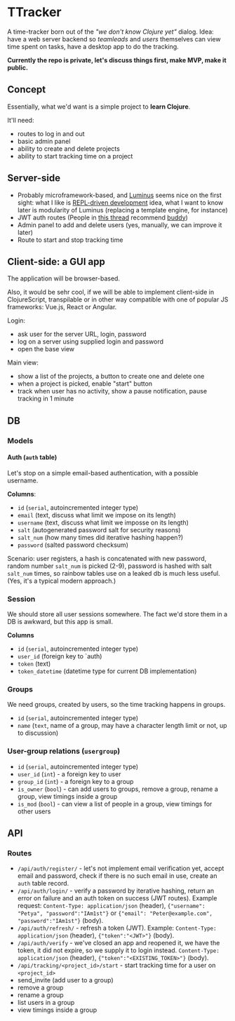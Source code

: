 # TTracker

A time-tracker born out of the <cite>"we don't know Clojure yet"</cite> dialog.
Idea: have a web server backend so *teamleads* and *users* themselves can view time spent on tasks, have a desktop app to do the tracking.

**Currently the repo is private, let's discuss things first, make MVP, make it public.**

## Concept

Essentially, what we'd want is a simple project to **learn Clojure**.

It'll need:

* routes to log in and out
* basic admin panel
* ability to create and delete projects
* ability to start tracking time on a project

## Server-side

* Probably microframework-based, and [Luminus](https://luminusweb.com/docs/guestbook.html) seems nice on the first sight: what I like is [REPL-driven development](https://luminusweb.com/docs/repl.html) idea, what I want to know later is modularity of Luminus (replacing a template engine, for instance)
* JWT auth routes (People in [this thread](https://www.reddit.com/r/Clojure/comments/9bj8pj/cemerickfriend_or_something_else/) recommend [buddy](https://github.com/funcool/buddy))
* Admin panel to add and delete users (yes, manually, we can improve it later)
* Route to start and stop tracking time

## Client-side: a GUI app

The application will be browser-based.

Also, it would be sehr cool, if we will be able to implement client-side in ClojureScript, transpilable or in other way compatible with one of popular JS frameworks: Vue.js, React or Angular.

Login:

* ask user for the server URL, login, password
* log on a server using supplied login and password
* open the base view

Main view:

* show a list of the projects, a button to create one and delete one
* when a project is picked, enable "start" button
* track when user has no activity, show a pause notification, pause tracking in 1 minute

## DB

### Models

#### Auth (`auth` table)

Let's stop on a simple email-based authentication, with a possible username.

**Columns**:

* `id` (`serial`, autoincremented integer type)
* `email` (text, discuss what limit we impose on its length)
* `username` (text, discuss what limit we imposse on its length)
* `salt` (autogenerated password salt for security reasons)
* `salt_num` (how many times did iterative hashing happen?)
* `password` (salted password checksum)

Scenario: user registers, a hash is concatenated with new password, random number `salt_num` is picked (2-9), password is hashed with salt `salt_num` times, so rainbow tables use on a leaked db is much less useful. (Yes, it's a typical modern approach.)

### Session

We should store all user sessions somewhere. The fact we'd store them in a DB is awkward, but this app is small.

**Columns**

* `id` (`serial`, autoincremented integer type)
* `user_id` (foreign key to `auth)
* `token` (text)
* `token_datetime` (datetime type for current DB implementation)

### Groups

We need groups, created by users, so the time tracking happens in groups.

* `id` (`serial`, autoincremented integer type)
* `name` (`text`, name of a group, may have a character length limit or not, up to discussion)

### User-group relations (`usergroup`)

* `id` (`serial`, autoincremented integer type)
* `user_id` (`int`) - a foreign key to user
* `group_id` (`int`) - a foreign key to a group
* `is_owner` (`bool`) - can add users to groups, remove a group, rename a group, view timings inside a group
* `is_mod` (`bool`) - can view a list of people in a group, view timings for other users

## API

### Routes

* `/api/auth/register/` - let's not implement email verification yet, accept email and password, check if there is no such email in use, create an `auth` table record.
* `/api/auth/login/` - verify a password by iterative hashing, return an error on failure and an auth token on success (JWT routes). Example request: `Content-Type: application/json` (header), `{"username": "Petya", "password":"IAm1st"}` or `{"email": "Peter@example.com", "password":"IAm1st"}` (body).
* `/api/auth/refresh/` - refresh a token (JWT). Example: `Content-Type: application/json` (header), `{"token":"<JWT>"}` (body).
* `/api/auth/verify` - we've closed an app and reopened it, we have the token, it did not expire, so we supply it to login instead. `Content-Type: application/json` (header), `{"token":"<EXISTING_TOKEN>"}` (body).
* `/api/tracking/<project_id>/start` - start tracking time for a user on `<project_id>`
* send_invite (add user to a group)
* remove a group
* rename a group
* list users in a group
* view timings inside a group
